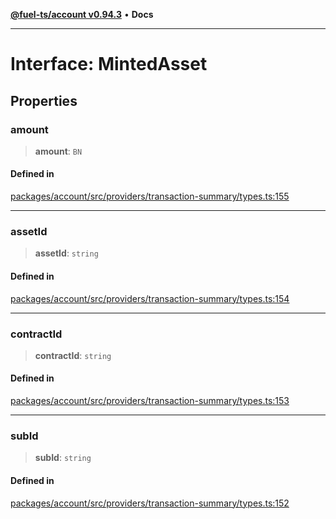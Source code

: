 [**@fuel-ts/account v0.94.3**](../index.md) • **Docs**

***

# Interface: MintedAsset

## Properties

### amount

> **amount**: `BN`

#### Defined in

[packages/account/src/providers/transaction-summary/types.ts:155](https://github.com/FuelLabs/fuels-ts/blob/cc962ddd723eecfdc3547cbf3cf6ebcfd052d837/packages/account/src/providers/transaction-summary/types.ts#L155)

***

### assetId

> **assetId**: `string`

#### Defined in

[packages/account/src/providers/transaction-summary/types.ts:154](https://github.com/FuelLabs/fuels-ts/blob/cc962ddd723eecfdc3547cbf3cf6ebcfd052d837/packages/account/src/providers/transaction-summary/types.ts#L154)

***

### contractId

> **contractId**: `string`

#### Defined in

[packages/account/src/providers/transaction-summary/types.ts:153](https://github.com/FuelLabs/fuels-ts/blob/cc962ddd723eecfdc3547cbf3cf6ebcfd052d837/packages/account/src/providers/transaction-summary/types.ts#L153)

***

### subId

> **subId**: `string`

#### Defined in

[packages/account/src/providers/transaction-summary/types.ts:152](https://github.com/FuelLabs/fuels-ts/blob/cc962ddd723eecfdc3547cbf3cf6ebcfd052d837/packages/account/src/providers/transaction-summary/types.ts#L152)
